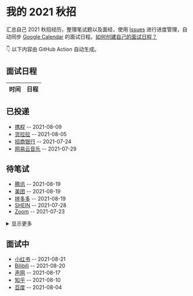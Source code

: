
# 我的 2021 秋招 

汇总自己 2021 秋招经历，整理笔试题以及面经，使用 [Issues](https://github.com/mayandev/interview-schedule/issues) 进行进度管理，自动同步 [Google Calendar](https://calendar.google.com/) 的面试日程。[如何创建自己的面试日程？](https://github.com/Mayandev/interview-2021/issues/19)


👇 以下内容由 GitHub Action 自动生成。

## 面试日程

| 时间 | 日程 |
| -- | -- |

## 已投递
- [携程](https://github.com/Mayandev/interview-schedule/issues/17) -- 2021-08-09
- [货拉拉](https://github.com/Mayandev/interview-schedule/issues/16) -- 2021-08-05
- [招商银行](https://github.com/Mayandev/interview-schedule/issues/12) -- 2021-07-24
- [网易云音乐](https://github.com/Mayandev/interview-schedule/issues/4) -- 2021-07-29
## 待笔试
- [腾讯](https://github.com/Mayandev/interview-schedule/issues/22) -- 2021-08-19
- [美团](https://github.com/Mayandev/interview-schedule/issues/15) -- 2021-08-19
- [拼多多](https://github.com/Mayandev/interview-schedule/issues/9) -- 2021-08-19
- [SHEIN](https://github.com/Mayandev/interview-schedule/issues/8) -- 2021-07-28
- [Zoom](https://github.com/Mayandev/interview-schedule/issues/6) -- 2021-07-23
<details><summary>显示更多</summary>

- [贝壳](https://github.com/Mayandev/interview-schedule/issues/3) -- 2021-08-17
- [360](https://github.com/Mayandev/interview-schedule/issues/1) -- 2021-07-23
</details>

## 面试中
- [小红书](https://github.com/Mayandev/interview-schedule/issues/23) -- 2021-08-21
- [Bilibili](https://github.com/Mayandev/interview-schedule/issues/21) -- 2021-08-20
- [声网](https://github.com/Mayandev/interview-schedule/issues/20) -- 2021-08-17
- [知乎](https://github.com/Mayandev/interview-schedule/issues/18) -- 2021-08-10
- [百度](https://github.com/Mayandev/interview-schedule/issues/10) -- 2021-08-04
